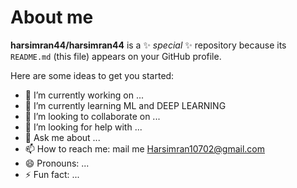 # About me


**harsimran44/harsimran44** is a ✨ _special_ ✨ repository because its `README.md` (this file) appears on your GitHub profile.

Here are some ideas to get you started:

- 🔭 I’m currently working on ...
- 🌱 I’m currently learning ML and DEEP LEARNING 
- 👯 I’m looking to collaborate on ...
- 🤔 I’m looking for help with ...
- 💬 Ask me about ...
- 📫 How to reach me: mail me Harsimran10702@gmail.com
- 😄 Pronouns: ...
- ⚡ Fun fact: ...

